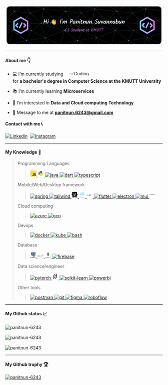 <!-- ![MasterHead](https://www.cirencommunications.com/wp-content/uploads/2015/10/Inside-Banner-Animated.gif) -->
![Header](./github-header-image3.png)

<hr>
<h4 align="left">About me 👇</h4>
<img align="right" alt="Coding" width="300" style="border-radius:50%!important" src="https://softaxus.com/wp-content/uploads/2020/10/2a53651a35816f499270d8275fd5318f.gif">

- 💻 I’m currently studying for **a bachelor's degree in Computer Science at the KMUTT University**

- 📚 I’m currently learning **Microservices**

- 🌱 I’m interested in **Data and Cloud computing Technology**

- 📧 Message to me at **panitnun.6243@gmail.com**

<h4 align="left">Contact with me 📞</h4>
<p align="left">
<a href="https://www.linkedin.com/in/panitnun-suvannabun-80092b220">
    <img align="center" src="https://skillicons.dev/icons?i=linkedin" alt="Linkedin" width="25px"></a>&nbsp;
  <a href="https://www.instagram.com/pnn_tanny/">
    <img align="center" src="https://skillicons.dev/icons?i=instagram" alt="Instagram" width="25px"></a>&nbsp;
</p>

<hr>
<h4 align="left">My Knowledge 🧠</h4>

> Programming Languages
>> <a href="https://developer.mozilla.org/en-US/docs/Web/JavaScript" target="_blank" rel="noreferrer"> <img src="https://raw.githubusercontent.com/devicons/devicon/master/icons/javascript/javascript-original.svg" alt="javascript" width="20" /> </a> <a href="https://www.python.org" target="_blank" rel="noreferrer"> <img src="https://raw.githubusercontent.com/devicons/devicon/master/icons/python/python-original.svg" alt="python" width="20"/> </a><a href="https://www.java.com/en/" target="_blank" rel="noreferrer"> <img src="https://www.vectorlogo.zone/logos/java/java-icon.svg" alt="java" width="20" /> </a><a href="https://dart.dev" target="_blank" rel="noreferrer"> <img src="https://www.vectorlogo.zone/logos/dartlang/dartlang-icon.svg" alt="dart" width="20" /> </a><!--<a href="https://www.r-project.org/" target="_blank" rel="noreferrer"> <img src="https://www.vectorlogo.zone/logos/r-project/r-project-icon.svg" alt="r" width="20" /> </a>--><a href="https://www.typescriptlang.org/" target="_blank" rel="noreferrer"> <img src="https://www.vectorlogo.zone/logos/typescriptlang/typescriptlang-icon.svg" alt="typescript" width="20" /> </a>
>
> Mobile/Web/Desktop framework
>> <a href="https://spring.io/" target="_blank" rel="noreferrer"> <img src="https://www.vectorlogo.zone/logos/springio/springio-icon.svg" alt="spring" width="20" /> </a><a href="https://tailwindcss.com/" target="_blank" rel="noreferrer"> <img src="https://www.vectorlogo.zone/logos/tailwindcss/tailwindcss-icon.svg" alt="tailwind" width="20" /> </a><a href="https://getbootstrap.com" target="_blank" rel="noreferrer"> <img src="https://raw.githubusercontent.com/devicons/devicon/master/icons/bootstrap/bootstrap-plain-wordmark.svg" alt="bootstrap" width="20" /> </a><a href="https://reactjs.org/" target="_blank" rel="noreferrer"> <img src="https://raw.githubusercontent.com/devicons/devicon/master/icons/react/react-original-wordmark.svg" alt="react" width="20" /></a><a href="https://nodejs.org" target="_blank" rel="noreferrer"> <img src="https://raw.githubusercontent.com/devicons/devicon/master/icons/nodejs/nodejs-original-wordmark.svg" alt="nodejs" width="20" /> </a><a href="https://flutter.dev" target="_blank" rel="noreferrer"> <img src="https://www.vectorlogo.zone/logos/flutterio/flutterio-icon.svg" alt="flutter" width="20" /> </a><a href="https://www.electronjs.org/" target="_blank" rel="noreferrer"> <img src="https://www.vectorlogo.zone/logos/electronjs/electronjs-icon.svg" alt="electron" width="20" /> </a><a href="https://v4.mui.com/" target="_blank" rel="noreferrer"> <img src="https://v4.material-ui.com/static/logo.png" alt="mui" width="25" /> </a><!--<a href="https://flask.palletsprojects.com/en/2.2.x/" target="_blank" rel="noreferrer"> <img src="https://www.vectorlogo.zone/logos/pocoo_flask/pocoo_flask-icon.svg" alt="flask" width="20" /> </a>--><a href="https://expressjs.com" target="_blank" rel="noreferrer"> <img src="https://raw.githubusercontent.com/devicons/devicon/master/icons/express/express-original-wordmark.svg" alt="express" width="20" /> </a>
>
> Cloud computing
>> <a href="https://azure.microsoft.com/en-in/" target="_blank" rel="noreferrer"> <img src="https://www.vectorlogo.zone/logos/microsoft_azure/microsoft_azure-icon.svg" alt="azure" width="20" /></a><a href="https://cloud.google.com" target="_blank" rel="noreferrer"> <img src="https://www.vectorlogo.zone/logos/google_cloud/google_cloud-icon.svg" alt="gcp" width="20" /> </a><!--<a href="https://aws.amazon.com/" target="_blank" rel="noreferrer"> <img src="https://www.vectorlogo.zone/logos/amazon_aws/amazon_aws-icon.svg" alt="amazon" width="20" /> </a> -->
>
> Devops
>> <a href="https://www.postgresql.org" target="_blank" rel="noreferrer"> <img src="https://user-images.githubusercontent.com/25181517/117207330-263ba280-adf4-11eb-9b97-0ac5b40bc3be.png" alt="docker" width="30"/> </a><a href="https://www.mysql.com/" target="_blank" rel="noreferrer"> <img src="https://user-images.githubusercontent.com/25181517/182534006-037f08b5-8e7b-4e5f-96b6-5d2a5558fa85.png" alt="kube" width="25" /> </a><a href="https://www.mongodb.com/" target="_blank" rel="noreferrer"> <img src="https://user-images.githubusercontent.com/25181517/192158606-7c2ef6bd-6e04-47cf-b5bc-da2797cb5bda.png" alt="bash" width="25" /></a>
>
> Database
>> <a href="https://www.postgresql.org" target="_blank" rel="noreferrer"> <img src="https://raw.githubusercontent.com/devicons/devicon/master/icons/postgresql/postgresql-original-wordmark.svg" alt="postgresql" width="20"/> </a><!-- <a href="https://www.sqlite.org/" target="_blank" rel="noreferrer"> <img src="https://www.vectorlogo.zone/logos/sqlite/sqlite-icon.svg" alt="sqlite" width="20" /> </a>--> <a href="https://www.mysql.com/" target="_blank" rel="noreferrer"> <img src="https://raw.githubusercontent.com/devicons/devicon/master/icons/mysql/mysql-original-wordmark.svg" alt="mysql" width="20" /> </a><a href="https://www.mongodb.com/" target="_blank" rel="noreferrer"> <img src="https://raw.githubusercontent.com/devicons/devicon/master/icons/mongodb/mongodb-original-wordmark.svg" alt="mongodb" width="20" /> </a><a href="https://firebase.google.com/" target="_blank" rel="noreferrer"> <img src="https://www.vectorlogo.zone/logos/firebase/firebase-icon.svg" alt="firebase" width="20" /> </a>
>
> Data science/engineer
>> <a href="https://pytorch.org/" target="_blank" rel="noreferrer"> <img src="https://www.vectorlogo.zone/logos/pytorch/pytorch-icon.svg" alt="pytorch" width="20" /> </a><a href="https://pandas.pydata.org/" target="_blank" rel="noreferrer"> <img src="https://raw.githubusercontent.com/devicons/devicon/2ae2a900d2f041da66e950e4d48052658d850630/icons/pandas/pandas-original.svg" alt="pandas" width="20" /> </a><a href="https://scikit-learn.org/stable/" target="_blank" rel="noreferrer"> <img src="https://upload.wikimedia.org/wikipedia/commons/thumb/0/05/Scikit_learn_logo_small.svg/2560px-Scikit_learn_logo_small.svg.png" alt="scikit-learn" width="25" /> </a><a href="https://powerbi.microsoft.com/en-au/" target="_blank" rel="noreferrer"> <img src="https://static.wikia.nocookie.net/logopedia/images/8/8c/Kisspng-power-bi-business-intelligence-microsoft-azure-mic-office-365-d-nieuwe-cloud-omgeving-dynamics-on-5be7b365088c80.991032501541911397035.png/revision/latest/scale-to-width-down/1504?cb=20200213050332" alt="powerbi" width="25" /> </a>
>
> Other tools
>> <a href="https://postman.com" target="_blank" rel="noreferrer"> <img src="https://www.vectorlogo.zone/logos/getpostman/getpostman-icon.svg" alt="postman" width="20" /></a><a href="https://git-scm.com/" target="_blank" rel="noreferrer"> <img src="https://www.vectorlogo.zone/logos/git-scm/git-scm-icon.svg" alt="git" width="20" /> </a> <a href="https://www.figma.com/" target="_blank" rel="noreferrer"> <img src="https://www.vectorlogo.zone/logos/figma/figma-icon.svg" alt="figma" width="20" /> </a><a href="https://roboflow.com/" target="_blank" rel="noreferrer"> <img src="https://media-thumbs.golden.com/uveMLH8LKzdazybEFo8n6VUnuW4=/200x200/smart/golden-storage-production.s3.amazonaws.com%2Ftopic_images%2F5c8f414067bb4620b411d63803e8b161.jpeg" alt="roboflow" width="20" /> </a>
>

<hr>
<h4 align="left">My Github status 📈</h4>
<p><img align="center" src="https://github-readme-stats.vercel.app/api?username=panitnun-6243&show_icons=true&locale=en&theme=blueberry" alt="panitnun-6243" /></p>

<p><img align="center" src="https://github-readme-streak-stats.herokuapp.com/?user=panitnun-6243&theme=blueberry" alt="panitnun-6243" /></p>

<p><img align="center" src="https://github-readme-stats.vercel.app/api/top-langs?username=panitnun-6243&show_icons=true&locale=en&layout=compact&theme=blueberry" alt="panitnun-6243" /></p>

<hr>
<h4 align="left">My Github trophy 🏆</h4>
<p align="left"> <a href="https://github.com/ryo-ma/github-profile-trophy"><img src="https://github-profile-trophy.vercel.app/?username=panitnun-6243&margin-w=10&margin-h=15&theme=nord&rank=-?,-C" alt="panitnun-6243" /></a> </p>

<!---
Panitnun-6243/Panitnun-6243 is a ✨ special ✨ repository because its `README.md` (this file) appears on your GitHub profile.
You can click the Preview link to take a look at your changes.
--->
